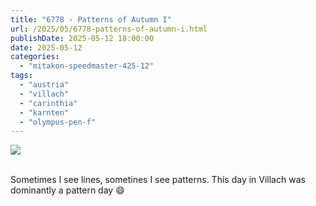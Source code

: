 ```yaml
---
title: "6778 - Patterns of Autumn I"
url: /2025/05/6778-patterns-of-autumn-i.html
publishDate: 2025-05-12 18:00:00
date: 2025-05-12
categories:
  - "mitakon-speedmaster-425-12"
tags:
  - "austria"
  - "villach"
  - "carinthia"
  - "karnten"
  - "olympus-pen-f"
---
```

<div class="container">
<div class="center"><a target="_blank" href="https://d25zfm9zpd7gm5.cloudfront.net/1200x1200/2020/20201031_103439_lr.jpg"><img class="webfeedsFeaturedVisual" src="https://d25zfm9zpd7gm5.cloudfront.net/0600x0600/2020/20201031_103439_lr.jpg" /></a></div>
</div>
<br />

Sometimes I see lines, sometines I see patterns. This day in
Villach was dominantly a pattern day :smile:
